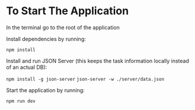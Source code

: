 # To Start The Application

In the terminal go to the root of the application

Install dependencies by running:

`npm install`

Install and run JSON Server (this keeps the task information locally instead of an actual DB):

`npm install -g json-server`
`json-server -w ./server/data.json`

Start the application by running:

`npm run dev`
